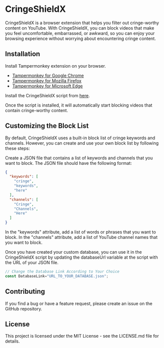 # CringeShieldX
CringeShieldX is a browser extension that helps you filter out cringe-worthy content on YouTube. With CringeShieldX, you can block videos that make you feel uncomfortable, embarrassed, or awkward, so you can enjoy your browsing experience without worrying about encountering cringe content.

## Installation
Install Tampermonkey extension on your browser.

- [Tampermonkey for Google Chrome](https://chrome.google.com/webstore/detail/tampermonkey/dhdgffkkebhmkfjojejmpbldmpobfkfo)
- [Tampermonkey for Mozilla Firefox](https://addons.mozilla.org/en-US/firefox/addon/tampermonkey/)
- [Tampermonkey for Microsoft Edge](https://microsoftedge.microsoft.com/addons/detail/tampermonkey/iikmkjmpaadaobahmlepeloendndfphd)

Install the CringeShieldX script from [here](https://github.com/NurTasin/CringeShieldX/blob/main/script.js).

Once the script is installed, it will automatically start blocking videos that contain cringe-worthy content.

## Customizing the Block List
By default, CringeShieldX uses a built-in block list of cringe keywords and channels. However, you can create and use your own block list by following these steps:

Create a JSON file that contains a list of keywords and channels that you want to block. The JSON file should have the following format:

```json
{
  "keywords": [
    "cringe",
    "keywords",
    "here"
  ],
  "channels": [
    "Cringe",
    "Channels",
    "Here"
  ]
}
```
In the "keywords" attribute, add a list of words or phrases that you want to block. In the "channels" attribute, add a list of YouTube channel names that you want to block.

Once you have created your custom database, you can use it in the CringeShieldX script by updating the databaseUrl variable at the script with the URL of your JSON file.

```javascript
// Change the Database Link According to Your Choice
const DatabaseLink="URL_TO_YOUR_DATABASE.json";
```

## Contributing
If you find a bug or have a feature request, please create an issue on the GitHub repository.

## License
This project is licensed under the MIT License - see the LICENSE.md file for details.